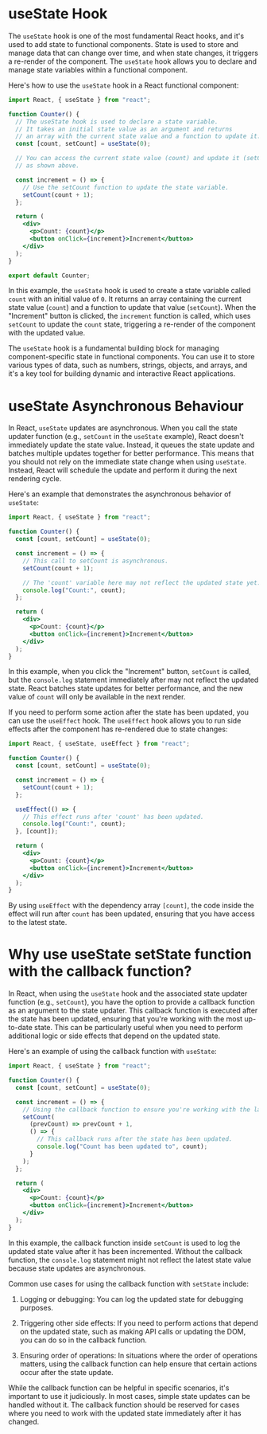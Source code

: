# useState Hook

The `useState` hook is one of the most fundamental React hooks, and it's used to add state to functional components. State is used to store and manage data that can change over time, and when state changes, it triggers a re-render of the component. The `useState` hook allows you to declare and manage state variables within a functional component.

Here's how to use the `useState` hook in a React functional component:

```jsx
import React, { useState } from "react";

function Counter() {
  // The useState hook is used to declare a state variable.
  // It takes an initial state value as an argument and returns
  // an array with the current state value and a function to update it.
  const [count, setCount] = useState(0);

  // You can access the current state value (count) and update it (setCount)
  // as shown above.

  const increment = () => {
    // Use the setCount function to update the state variable.
    setCount(count + 1);
  };

  return (
    <div>
      <p>Count: {count}</p>
      <button onClick={increment}>Increment</button>
    </div>
  );
}

export default Counter;
```

In this example, the `useState` hook is used to create a state variable called `count` with an initial value of `0`. It returns an array containing the current state value (`count`) and a function to update that value (`setCount`). When the "Increment" button is clicked, the `increment` function is called, which uses `setCount` to update the `count` state, triggering a re-render of the component with the updated value.

The `useState` hook is a fundamental building block for managing component-specific state in functional components. You can use it to store various types of data, such as numbers, strings, objects, and arrays, and it's a key tool for building dynamic and interactive React applications.

# useState Asynchronous Behaviour

In React, `useState` updates are asynchronous. When you call the state updater function (e.g., `setCount` in the `useState` example), React doesn't immediately update the state value. Instead, it queues the state update and batches multiple updates together for better performance. This means that you should not rely on the immediate state change when using `useState`. Instead, React will schedule the update and perform it during the next rendering cycle.

Here's an example that demonstrates the asynchronous behavior of `useState`:

```jsx
import React, { useState } from "react";

function Counter() {
  const [count, setCount] = useState(0);

  const increment = () => {
    // This call to setCount is asynchronous.
    setCount(count + 1);

    // The 'count' variable here may not reflect the updated state yet.
    console.log("Count:", count);
  };

  return (
    <div>
      <p>Count: {count}</p>
      <button onClick={increment}>Increment</button>
    </div>
  );
}
```

In this example, when you click the "Increment" button, `setCount` is called, but the `console.log` statement immediately after may not reflect the updated state. React batches state updates for better performance, and the new value of `count` will only be available in the next render.

If you need to perform some action after the state has been updated, you can use the `useEffect` hook. The `useEffect` hook allows you to run side effects after the component has re-rendered due to state changes:

```jsx
import React, { useState, useEffect } from "react";

function Counter() {
  const [count, setCount] = useState(0);

  const increment = () => {
    setCount(count + 1);
  };

  useEffect(() => {
    // This effect runs after 'count' has been updated.
    console.log("Count:", count);
  }, [count]);

  return (
    <div>
      <p>Count: {count}</p>
      <button onClick={increment}>Increment</button>
    </div>
  );
}
```

By using `useEffect` with the dependency array `[count]`, the code inside the effect will run after `count` has been updated, ensuring that you have access to the latest state.

# Why use useState setState function with the callback function?

In React, when using the `useState` hook and the associated state updater function (e.g., `setCount`), you have the option to provide a callback function as an argument to the state updater. This callback function is executed after the state has been updated, ensuring that you're working with the most up-to-date state. This can be particularly useful when you need to perform additional logic or side effects that depend on the updated state.

Here's an example of using the callback function with `useState`:

```jsx
import React, { useState } from "react";

function Counter() {
  const [count, setCount] = useState(0);

  const increment = () => {
    // Using the callback function to ensure you're working with the latest state.
    setCount(
      (prevCount) => prevCount + 1,
      () => {
        // This callback runs after the state has been updated.
        console.log("Count has been updated to", count);
      }
    );
  };

  return (
    <div>
      <p>Count: {count}</p>
      <button onClick={increment}>Increment</button>
    </div>
  );
}
```

In this example, the callback function inside `setCount` is used to log the updated state value after it has been incremented. Without the callback function, the `console.log` statement might not reflect the latest state value because state updates are asynchronous.

Common use cases for using the callback function with `setState` include:

1. Logging or debugging: You can log the updated state for debugging purposes.

2. Triggering other side effects: If you need to perform actions that depend on the updated state, such as making API calls or updating the DOM, you can do so in the callback function.

3. Ensuring order of operations: In situations where the order of operations matters, using the callback function can help ensure that certain actions occur after the state update.

While the callback function can be helpful in specific scenarios, it's important to use it judiciously. In most cases, simple state updates can be handled without it. The callback function should be reserved for cases where you need to work with the updated state immediately after it has changed.
